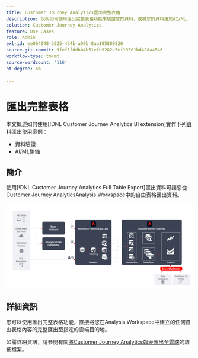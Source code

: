 ```yaml
---
title: Customer Journey Analytics匯出完整表格
description: 說明如何使用匯出完整表格功能來驗證您的資料，或將您的資料用於AI/ML。
solution: Customer Journey Analytics
feature: Use Cases
role: Admin
exl-id: ee004948-3025-434b-a90b-8aa185800820
source-git-commit: 9fef1fddbb4b51efb9282e3ef13501bd498a4546
workflow-type: tm+mt
source-wordcount: '116'
ht-degree: 6%

---
```


# 匯出完整表格

本文概述如何使用[!DNL Customer Journey Analytics BI extension]實作下列[資料匯出使用案例](overview.md)：

- 資料驗證
- AI/ML整備

## 簡介

使用[!DNL Customer Journey Analytics Full Table Export]匯出資料可讓您從Customer Journey AnalyticsAnalysis Workspace中的自由表格匯出資料。

![BI延伸模組](../assets/export-full-table.svg)

## 詳細資訊

您可以使用匯出完整表格功能，直接將您在Analysis Workspace中建立的任何自由表格內容的完整匯出至指定的雲端目的地。

如需詳細資訊，請參閱有關[將Customer Journey Analytics報表匯出至雲端](/help/analysis-workspace/export/export-cloud.md)的詳細檔案。
